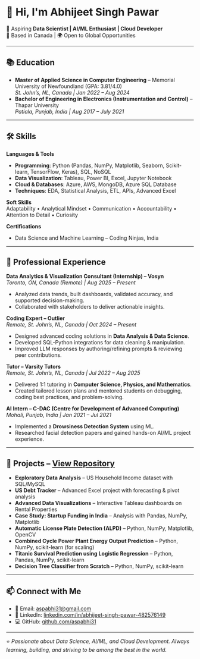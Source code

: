 # 👋 Hi, I'm Abhijeet Singh Pawar  

🎯 Aspiring **Data Scientist | AI/ML Enthusiast | Cloud Developer**  
📍 Based in Canada | 🌍 Open to Global Opportunities  

---

## 📚 Education  
- **Master of Applied Science in Computer Engineering** – Memorial University of Newfoundland (GPA: 3.81/4.0)  
  *St. John’s, NL, Canada | Jan 2022 – Aug 2024*  
- **Bachelor of Engineering in Electronics (Instrumentation and Control)** – Thapar University  
  *Patiala, Punjab, India | Aug 2017 – July 2021*  

---

## 🛠 Skills  

**Languages & Tools**  
- **Programming**: Python (Pandas, NumPy, Matplotlib, Seaborn, Scikit-learn, TensorFlow, Keras), SQL, NoSQL  
- **Data Visualization**: Tableau, Power BI, Excel, Jupyter Notebook  
- **Cloud & Databases**: Azure, AWS, MongoDB, Azure SQL Database  
- **Techniques**: EDA, Statistical Analysis, ETL, APIs, Advanced Excel  

**Soft Skills**  
Adaptability • Analytical Mindset • Communication • Accountability • Attention to Detail • Curiosity  

**Certifications**  
- Data Science and Machine Learning – Coding Ninjas, India  

---

## 💼 Professional Experience  

**Data Analytics & Visualization Consultant (Internship) – Vosyn**  
*Toronto, ON, Canada (Remote) | Aug 2025 – Present*  
- Analyzed data trends, built dashboards, validated accuracy, and supported decision-making.  
- Collaborated with stakeholders to deliver actionable insights.  

**Coding Expert – Outlier**  
*Remote, St. John’s, NL, Canada | Oct 2024 – Present*  
- Designed advanced coding solutions in **Data Analysis & Data Science**.  
- Developed SQL-Python integrations for data cleaning & manipulation.  
- Improved LLM responses by authoring/refining prompts & reviewing peer contributions.  

**Tutor – Varsity Tutors**  
*Remote, St. John’s, NL, Canada | Jul 2022 – Aug 2025*  
- Delivered 1:1 tutoring in **Computer Science, Physics, and Mathematics**.  
- Created tailored lesson plans and mentored students on debugging, coding best practices, and problem-solving.  

**AI Intern – C-DAC (Centre for Development of Advanced Computing)**  
*Mohali, Punjab, India | Jan 2021 – Jul 2021*  
- Implemented a **Drowsiness Detection System** using ML.  
- Researched facial detection papers and gained hands-on AI/ML project experience.  

---

## 🚀 Projects – [View Repository](https://github.com/aspabhi31/PortfolioProjects)  
  
- **Exploratory Data Analysis** – US Household Income dataset with SQL/MySQL    
- **US Debt Tracker** – Advanced Excel project with forecasting & pivot analysis  
- **Advanced Data Visualizations** – Interactive Tableau dashboards on Rental Properties  
- **Case Study: Startup Funding in India** – Analysis with Pandas, NumPy, Matplotlib  
- **Automatic License Plate Detection (ALPD)** – Python, NumPy, Matplotlib, OpenCV
- **Combined Cycle Power Plant Energy Output Prediction** – Python, NumPy, scikit-learn (for scaling)
- **Titanic Survival Prediction using Logistic Regression** – Python, Pandas, NumPy, scikit-learn
- **Decision Tree Classifier from Scratch** – Python, NumPy, scikit-learn  
---

## 📫 Connect with Me  

- 📧 Email: [aspabhi31@gmail.com](mailto:aspabhi31@gmail.com)  
- 🔗 LinkedIn: [linkedin.com/in/abhijeet-singh-pawar-482576149](https://www.linkedin.com/in/abhijeet-singh-pawar-482576149/)  
- 💻 GitHub: [github.com/aspabhi31](https://github.com/aspabhi31)  

---

⭐️ *Passionate about Data Science, AI/ML, and Cloud Development. Always learning, building, and striving to be among the best in the world.*  

